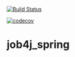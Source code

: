 [![Build Status](https://travis-ci.org/rmnick/job4j_spring.svg?branch=master)](https://travis-ci.org/rmnick/job4j_spring)


[![codecov](https://codecov.io/gh/rmnick/job4j_spring/branch/master/graph/badge.svg)](https://codecov.io/gh/rmnick/job4j_spring)



# job4j_spring